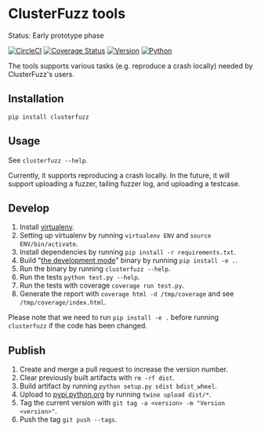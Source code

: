 ClusterFuzz tools
=================================

Status: Early prototype phase

[![CircleCI](https://circleci.com/gh/google/clusterfuzz-tools/tree/master.svg?style=shield)](https://circleci.com/gh/google/clusterfuzz-tools/tree/master)
[![Coverage Status](https://coveralls.io/repos/github/google/clusterfuzz-tools/badge.svg?branch=master)](https://coveralls.io/github/google/clusterfuzz-tools?branch=master)
[![Version](https://img.shields.io/pypi/v/clusterfuzz.svg)](https://pypi.python.org/pypi/clusterfuzz)
[![Python](https://img.shields.io/pypi/pyversions/clusterfuzz.svg)](https://pypi.python.org/pypi/clusterfuzz)

The tools supports various tasks (e.g. reproduce a crash locally)
needed by ClusterFuzz's users.


Installation
-----------------

`pip install clusterfuzz`


Usage
------

See `clusterfuzz --help`.

Currently, it supports reproducing a crash locally. In the future, it will
support uploading a fuzzer, tailing fuzzer log, and uploading a testcase.


Develop
------------

1. Install [virtualenv](https://virtualenv.pypa.io).
2. Setting up virtualenv by running `virtualenv ENV` and `source ENV/bin/activate`.
3. Install dependencies by running `pip install -r requirements.txt`.
3. Build "[the development mode](https://packaging.python.org/distributing/#working-in-development-mode)" binary by running `pip install -e .`.
4. Run the binary by running `clusterfuzz --help`.
5. Run the tests `python test.py --help`.
6. Run the tests with coverage `coverage run test.py`.
7. Generate the report with `coverage html -d /tmp/coverage` and see `/tmp/coverage/index.html`.

Please note that we need to run `pip install -e .` before running `clusterfuzz` if the code has been changed.


Publish
----------

1. Create and merge a pull request to increase the version number.
2. Clear previously built artifacts with `rm -rf dist`.
3. Build artifact by running `python setup.py sdist bdist_wheel`.
4. Upload to [pypi.python.org](https://pypi.python.org/pypi/clusterfuzz) by running `twine upload dist/*`.
5. Tag the current version with `git tag -a <version> -m "Version <version>"`.
6. Push the tag `git push --tags`.

